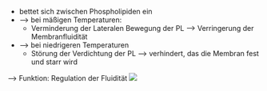 - bettet sich zwischen Phospholipiden ein 
- --> bei mäßigen Temperaturen:
	- Verminderung der Lateralen Bewegung der PL --> Verringerung der Membranfluidität
- --> bei niedrigeren Temperaturen 
	- Störung der Verdichtung der PL --> verhindert, das die Membran fest und starr wird

--> Funktion: Regulation der Fluidität 
![](Pasted%20image%2020231023110225.png)
